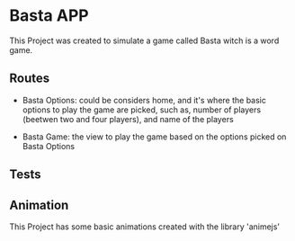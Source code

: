 # Basta APP

This Project was created to simulate a game called Basta witch is a word game. 

## Routes

- Basta Options: could be considers home, and it's where the basic options to play the game are picked, such as, number of players (beetwen two and four players), and name of the players

- Basta Game: the view to play the game based on the options picked on Basta Options

## Tests

## Animation

This Project has some basic animations created with the library 'animejs' 